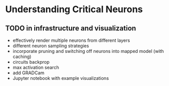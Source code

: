 # Understanding Critical Neurons

## TODO in infrastructure and visualization
- effectively render multiple neurons from different layers
- different neuron sampling strategies 
- incorporate pruning and switching off neurons into mapped model (with caching)
- circuits backprop
- max activation search
- add GRADCam
- Jupyter notebook with example visualizations